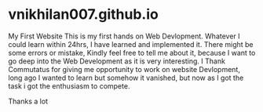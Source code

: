 # vnikhilan007.github.io
My First Website 
This is my first hands on Web Devlopment. Whatever I could learn within 24hrs, I have learned and implemented it.
There might be some errors or mistake, Kindly feel free to tell me about it, because I want to go deep into the Web Development as it is very interesting.
I Thank Commutatus for giving me opportunity to work on website Devlopment, long ago I wanted to learn but somehow it vanished, but now as
I got the task i got the enthusiasm to compete.
 
Thanks a lot
